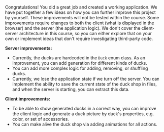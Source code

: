 Congratulations! You did a great job and created a working application.
We have put together a few ideas on how you can further improve this project by yourself.
These improvements will not be tested within the course.
Some improvements require changes to both the client (what is displayed in the browser)
and the server (the application logic).
We don't cover the client-server architecture in this course,
so you can either explore that on your own or implement ideas that don't require investigating third-party code.

**Server improvements:**

- Currently, the ducks are hardcoded in the `Duck` enum class.
  As an improvement, you can add generation for different kinds of ducks.
- You can add more complex logic for adding, removing, or shuffling ducks.
- Currently, we lose the application state if we turn off the server.
  You can implement the ability to save the current state of the duck shop in files,
  and when the server is starting, you can extract this data.


**Client improvements:**

- To be able to show generated ducks in a correct way, you can improve the client logic and generate
a duck picture by duck's properties, e.g. color, or set of accessories.
- You can make alive the duck shop via adding animations for all actions.

